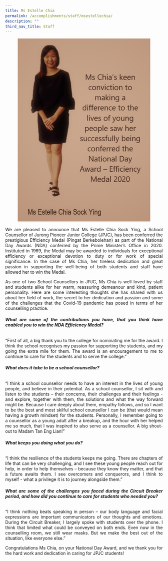```yaml
---
title: Ms Estelle Chia
permalink: /accomplishments/staff/msestellechia/
description: ""
third_nav_title: Staff
---
```

<figure>
<img src="/images/Estelle.jpg">
</figure>
<div align=justify>
<p>
We are pleased to announce that Ms Estelle Chia Sock Ying, a School Counsellor of Jurong Pioneer Junior College (JPJC), has been conferred the prestigious Efficiency Medal (Pingat Berkebolehan) as part of the National Day Awards (NDA) conferred by the Prime Minister’s Office in 2020. Instituted in 1969, the Medal may be awarded to individuals for exceptional efficiency or exceptional devotion to duty or for work of special significance. In the case of Ms Chia, her tireless dedication and great passion in supporting the well-being of both students and staff have allowed her to win the Medal.</p>

<p>
As one of two School Counsellors in JPJC, Ms Chia is well-loved by staff and students alike for her warm, reassuring demeanour and kind, patient personality. Here are some interesting thoughts she has shared with us about her field of work, the secret to her dedication and passion and some of the challenges that the Covid-19 pandemic has posed in terms of her counselling practice.</p>

<h6><i><strong>What are some of the contributions you have, that you think have enabled you to win the NDA Efficiency Medal?</strong></i></h6>
<p>
“First of all, a big thank you to the college for nominating me for the award. I think the school recognises my passion for supporting the students, and my going the extra mile for them. The award is an encouragement to me to continue to care for the students and to serve the college.”</p>

<h6><i><strong>What does it take to be a school counsellor?</strong></i></h5>
<p>
“I think a school counsellor needs to have an interest in the lives of young people, and believe in their potential. As a school counsellor, I sit with and listen to the students – their concerns, their challenges and their feelings - and explore, together with them, the solutions and what the way forward might be. Because I care deeply about them, empathy follows, and so I want to be the best and most skilful school counsellor I can be (that would mean having a growth mindset) for the students. Personally, I remember going to a counsellor as a young adult after a breakup, and the hour with her helped me so much, that I was inspired to also serve as a counsellor. A big shout-out to Madam Tan Eng Lian!”</p>

<h6><i><strong>What keeps you doing what you do?</strong></i></h6>
<p>
“I think the resilience of the students keeps me going. There are chapters of life that can be very challenging, and I see these young people reach out for help, in order to help themselves – because they know they matter, and that a future awaits them. I see overcomers and conquerors, and I think to myself - what a privilege it is to journey alongside them.”</p>

<h6><i><strong>What are some of the challenges you faced during the Circuit Breaker period, and how did you continue to care for students who needed you?</strong></i></h6>
<p>
“I think nothing beats speaking in person – our body language and facial expressions are important communicators of our thoughts and emotions. During the Circuit Breaker, I largely spoke with students over the phone. I think that limited what could be conveyed on both ends. Even now in the counselling room, we still wear masks. But we make the best out of the situation, like everyone else.”</p>

<p>
Congratulations Ms Chia, on your National Day Award, and we thank you for the hard work and dedication in caring for JPJC students!</p>
</div>